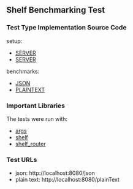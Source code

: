 ## Shelf Benchmarking Test

### Test Type Implementation Source Code

setup:

- [SERVER](lib/server.dart)
- [SERVER](lib/src/multithread.dart.dart)

benchmarks:

- [JSON](lib/src/json.dart)
- [PLAINTEXT](lib/src/plain_text.dart)

### Important Libraries

The tests were run with:

- [args](https://pub.dev/packages/args)
- [shelf](https://pub.dev/packages/shelf)
- [shelf_router](https://pub.dev/packages/shelf_router)


### Test URLs

- json: http://localhost:8080/json
- plain text: http://localhost:8080/plainText
